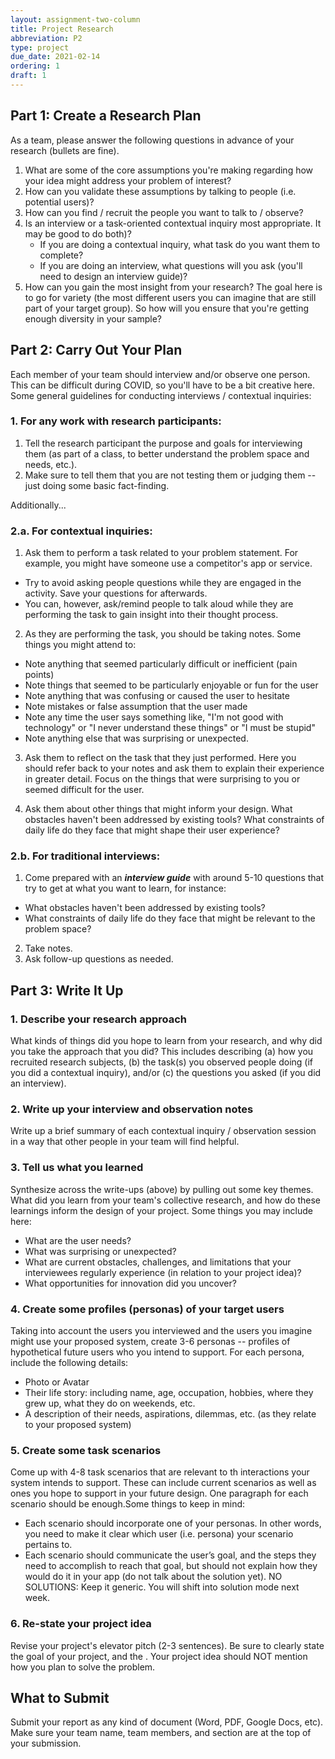 ```yaml
---
layout: assignment-two-column
title: Project Research
abbreviation: P2
type: project
due_date: 2021-02-14
ordering: 1 
draft: 1
---
```


## Part 1: Create a Research Plan
As a team, please answer the following questions in advance of your research (bullets are fine). 
1. What are some of the core assumptions you're making regarding how your idea might address your problem of interest?
1. How can you validate these assumptions by talking to people (i.e. potential users)?
1. How can you find / recruit the people you want to talk to / observe?
1. Is an interview or a task-oriented contextual inquiry most appropriate. It may be good to do both)?
    * If you are doing a contextual inquiry, what task do you want them to complete?
    * If you are doing an interview, what questions will you ask (you'll need to design an interview guide)?
1. How can you gain the most insight from your research? The goal here is to go for variety (the most different users you can imagine that are still part of your target group). So how will you ensure that you're getting enough diversity in your sample?

## Part 2: Carry Out Your Plan
Each member of your team should interview and/or observe one person. This can be difficult during COVID, so you'll have to be a bit creative here. Some general guidelines for conducting interviews / contextual inquiries:

### 1. For any work with research participants:

1. Tell the research participant the purpose and goals for interviewing them (as part of a class, to better understand the problem space and needs, etc.).
1. Make sure to tell them that you are not testing them or judging them -- just doing some basic fact-finding.

Additionally...

### 2.a. For contextual inquiries:
1. Ask them to perform a task related to your problem statement. For example, you might have someone use a competitor's app or service. 
  * Try to avoid asking people questions while they are engaged in the activity. Save your questions for afterwards. 
  * You can, however, ask/remind people to talk aloud while they are performing the task to gain insight into their thought process.
2. As they are performing the task, you should be taking notes. Some things you might attend to:
  * Note anything that seemed particularly difficult or inefficient (pain points)
  * Note things that seemed to be particularly enjoyable or fun for the user
  * Note anything that was confusing or caused the user to hesitate
  * Note mistakes or false assumption that the user made
  * Note any time the user says something like, "I'm not good with technology" or "I never understand these things" or "I must be stupid"
  * Note anything else that was surprising or unexpected.

3. Ask them to reflect on the task that they just performed. Here you should refer back to your notes and ask them to explain their experience in greater detail. Focus on the things that were surprising to you or seemed difficult for the user. 

4. Ask them about other things that might inform your design. What obstacles haven't been addressed by existing tools? What constraints of daily life do they face that might shape their user experience?

### 2.b. For traditional interviews:
1. Come prepared with an ***interview guide*** with around 5-10 questions that try to get at what you want to learn, for instance:
  * What obstacles haven't been addressed by existing tools? 
  * What constraints of daily life do they face that might be relevant to the problem space?
2. Take notes.
3. Ask follow-up questions as needed.

## Part 3: Write It Up

### 1. Describe your research approach
What kinds of things did you hope to learn from your research, and why did you take the approach that you did? This includes describing (a) how you recruited research subjects, (b) the task(s) you observed people doing (if you did a contextual inquiry), and/or (c) the questions you asked (if you did an interview).

### 2. Write up your interview and observation notes
Write up a brief summary of each contextual inquiry / observation session in a way that other people in your team will find helpful.

### 3. Tell us what you learned
Synthesize across the write-ups (above) by pulling out some key themes. What did you learn from your team's collective research, and how do these learnings inform the design of your project. Some things you may include here:
* What are the user needs? 
* What was surprising or unexpected? 
* What are current obstacles, challenges, and limitations that your interviewees regularly experience (in relation to your project idea)? 
* What opportunities for innovation did you uncover?

### 4. Create some profiles (personas) of your target users
Taking into account the users you interviewed and the users you imagine might use your proposed system, create 3-6 personas -- profiles of hypothetical future users who you intend to support. For each persona, include the following details:

* Photo or Avatar
* Their life story: including name, age, occupation, hobbies, where they grew up, what they do on weekends, etc.
* A description of their needs, aspirations, dilemmas, etc. (as they relate to your proposed system)

### 5. Create some task scenarios
Come up with 4-8 task scenarios that are relevant to th interactions your system intends to support. These can include current scenarios as well as ones you hope to support in your future design. One paragraph for each scenario should be enough.Some things to keep in mind:

* Each scenario should incorporate one of your personas. In other words, you need to make it clear which user (i.e. persona) your scenario pertains to.
* Each scenario should communicate the user’s goal, and the steps they need to accomplish to reach that goal, but should not explain how they would do it in your app (do not talk about the solution yet). NO SOLUTIONS: Keep it generic. You will shift into solution mode next week.

### 6. Re-state your project idea
Revise your project's elevator pitch (2-3 sentences). Be sure to clearly state the goal of your project, and the . Your project idea should NOT mention how you plan to solve the problem.


## What to Submit
Submit your report as any kind of document (Word, PDF, Google Docs, etc). Make sure your team name, team members, and section are at the top of your submission.